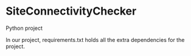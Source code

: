 # SiteConnectivityChecker
Python project

In our project, requirements.txt holds all the extra dependencies for the project.